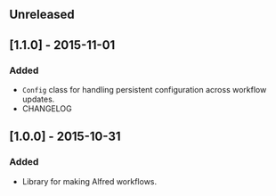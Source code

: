 ## Unreleased

## [1.1.0] - 2015-11-01

### Added
- `Config` class for handling persistent configuration across workflow updates.
- CHANGELOG

## [1.0.0] - 2015-10-31

### Added
- Library for making Alfred workflows.
